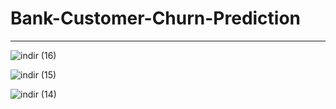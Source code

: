 # Bank-Customer-Churn-Prediction
<hr>


![indir (16)](https://user-images.githubusercontent.com/97463861/210009743-5d5a7ffd-f4bf-496b-ab29-f4498ab70680.png)




![indir (15)](https://user-images.githubusercontent.com/97463861/210009718-58254fe1-ccc5-45ec-b158-14cae1c6fb16.png)


![indir (14)](https://user-images.githubusercontent.com/97463861/210009697-a4fcd981-fb4b-4b24-8dfd-3f9921bec18e.png)
